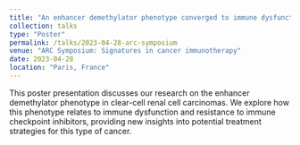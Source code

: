 ```yaml
---
title: "An enhancer demethylator phenotype converged to immune dysfunction and resistance to immune checkpoint inhibitors in clear-cell renal cell carcinomas"
collection: talks
type: "Poster"
permalink: /talks/2023-04-28-arc-symposium
venue: "ARC Symposium: Signatures in cancer immunotherapy"
date: 2023-04-28
location: "Paris, France"
---
```


This poster presentation discusses our research on the enhancer demethylator phenotype in clear-cell renal cell carcinomas. We explore how this phenotype relates to immune dysfunction and resistance to immune checkpoint inhibitors, providing new insights into potential treatment strategies for this type of cancer.
